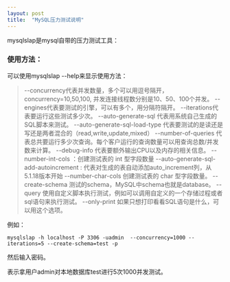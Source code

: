 ```yaml
---
layout: post
title:  "MySQL压力测试说明"
---
```


mysqlslap是mysql自带的压力测试工具：

### 使用方法：

可以使用mysqlslap --help来显示使用方法：

> --concurrency代表并发数量，多个可以用逗号隔开，concurrency=10,50,100, 并发连接线程数分别是10、50、100个并发。
> --engines代表要测试的引擎，可以有多个，用分隔符隔开。
> --iterations代表要运行这些测试多少次。
> --auto-generate-sql 代表用系统自己生成的SQL脚本来测试。
> --auto-generate-sql-load-type 代表要测试的是读还是写还是两者混合的（read,write,update,mixed）
> --number-of-queries 代表总共要运行多少次查询。每个客户运行的查询数量可以用查询总数/并发数来计算。
> --debug-info 代表要额外输出CPU以及内存的相关信息。
> --number-int-cols ：创建测试表的 int 型字段数量
> --auto-generate-sql-add-autoincrement : 代表对生成的表自动添加auto_increment列，从5.1.18版本开始
> --number-char-cols 创建测试表的 char 型字段数量。
> --create-schema 测试的schema，MySQL中schema也就是database。
> --query 使用自定义脚本执行测试，例如可以调用自定义的一个存储过程或者sql语句来执行测试。
> --only-print 如果只想打印看看SQL语句是什么，可以用这个选项。
> 


例如：

	mysqlslap -h localhost -P 3306 -uadmin  --concurrency=1000 --iterations=5 --create-schema=test -p

然后输入密码。

表示拿用户admin对本地数据库test进行5次1000并发测试。
